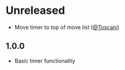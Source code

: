 # Unreleased

* Move timer to top of move list ([@Toscani](https://lichess.org/@/Toscani))

## 1.0.0

* Basic timer functionality
